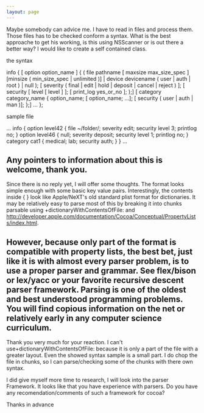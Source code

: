 ```yaml
---
layout: page
---
```


Maybe somebody can advice me. I have to read in files and process them. Those files has to be checked conform a syntax.
What is the best approache to get his working, is this using NSScanner or is out there a better way? I would like to create a self contained class.

the syntax
    
info {
 [ option option_name ] {
	( file pathname [ maxsize max_size_spec ][minsize ( min_size_spec | unlimited )]
	| device devicename ( user | auth | root )
	| null );
	[ severity ( final | edit | hold | deposit | cancel | reject ) ];
	[ security [ level [ level ] ];
	[ print_log yes_or_no ];
	);]
 [ category category_name {
	option_name; [ option_name; ...];
	[ security ( user | auth | man )];
	};]
	...
};

sample file
    
...
info {
option level42 {
	file ~/folder/;
	severity edit;
	security level 3;
	printlog no;
	}
option level46 {
	null;
	severity deposit;
	security level 1;
	printlog no;
	}
category cat1 {
	medical;
	lab;
	security auth;
	}
}
...

Any pointers to information about this is welcome, thank you.
----
Since there is no reply yet, I will offer some thoughts.  The format looks simple enough with some basic key value pairs.  Interestingly, the contents inside { } look like Apple/NeXT's old standard plist format for dictionaries.   It may be relatively easy to parse most of this by breaking it into chunks parsable using +dictionaryWithContentsOfFile: and http://developer.apple.com/documentation/Cocoa/Conceptual/PropertyLists/index.html.

However, because only part of the format is compatible with property lists, the best bet, just like it is with almost every parser problem, is to use a proper parser and grammar.  See flex/bison or lex/yacc or your favorite recursive descent parser framework.  Parsing is one of the oldest and best understood programming problems.  You will find copious information on the net or relatively early in any computer science curriculum.
----
Thank you very much for your reaction. I can't use+dictionaryWithContentsOfFile: because it is only a part of the file with a greater layout. Even the showed syntax sample is a small part. I do chop the file in chunks, so I can parse/checking some of the chunks with there own syntax.


I did give myself more time to research, I will look into the parser Framework. It looks like that you have experience with parsers. Do you have any recomendation/comments of such a framework for cocoa?

Thanks in advance
